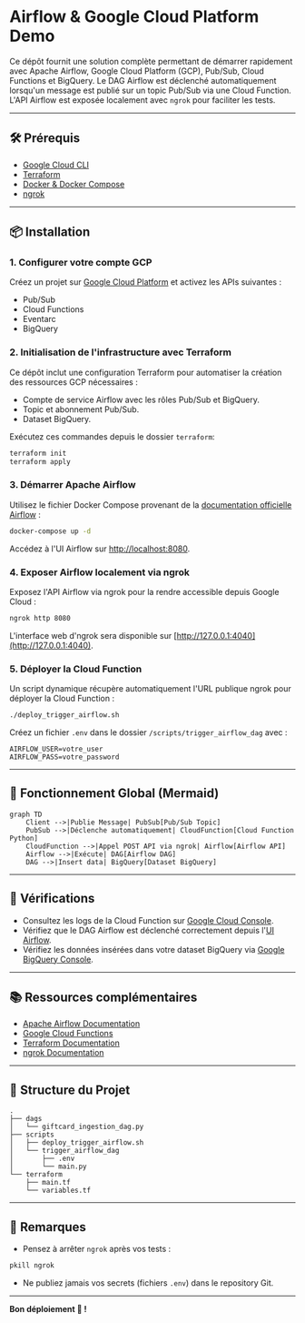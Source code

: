 # Airflow & Google Cloud Platform Demo

Ce dépôt fournit une solution complète permettant de démarrer rapidement avec Apache Airflow, Google Cloud Platform (GCP), Pub/Sub, Cloud Functions et BigQuery. Le DAG Airflow est déclenché automatiquement lorsqu'un message est publié sur un topic Pub/Sub via une Cloud Function. L'API Airflow est exposée localement avec `ngrok` pour faciliter les tests.

---

## 🛠️ Prérequis

- [Google Cloud CLI](https://cloud.google.com/sdk/docs/install)
- [Terraform](https://developer.hashicorp.com/terraform/tutorials/aws-get-started/install-cli)
- [Docker & Docker Compose](https://docs.docker.com/get-docker/)
- [ngrok](https://ngrok.com/download)

---

## 📦 Installation

### 1. Configurer votre compte GCP

Créez un projet sur [Google Cloud Platform](https://console.cloud.google.com) et activez les APIs suivantes :

- Pub/Sub
- Cloud Functions
- Eventarc
- BigQuery

### 2. Initialisation de l'infrastructure avec Terraform

Ce dépôt inclut une configuration Terraform pour automatiser la création des ressources GCP nécessaires :

- Compte de service Airflow avec les rôles Pub/Sub et BigQuery.
- Topic et abonnement Pub/Sub.
- Dataset BigQuery.

Exécutez ces commandes depuis le dossier `terraform`:

```bash
terraform init
terraform apply
```

### 3. Démarrer Apache Airflow

Utilisez le fichier Docker Compose provenant de la [documentation officielle Airflow](https://airflow.apache.org/docs/apache-airflow/stable/howto/docker-compose/index.html) :

```bash
docker-compose up -d
```

Accédez à l'UI Airflow sur [http://localhost:8080](http://localhost:8080).

### 4. Exposer Airflow localement via ngrok

Exposez l'API Airflow via ngrok pour la rendre accessible depuis Google Cloud :

```bash
ngrok http 8080
```

L'interface web d'ngrok sera disponible sur [http://127.0.0.1:4040](http://127.0.0.1:4040).

### 5. Déployer la Cloud Function

Un script dynamique récupère automatiquement l'URL publique ngrok pour déployer la Cloud Function :

```bash
./deploy_trigger_airflow.sh
```

Créez un fichier `.env` dans le dossier `/scripts/trigger_airflow_dag` avec :

```env
AIRFLOW_USER=votre_user
AIRFLOW_PASS=votre_password
```

---

## 🚀 Fonctionnement Global (Mermaid)

```mermaid
graph TD
    Client -->|Publie Message| PubSub[Pub/Sub Topic]
    PubSub -->|Déclenche automatiquement| CloudFunction[Cloud Function Python]
    CloudFunction -->|Appel POST API via ngrok| Airflow[Airflow API]
    Airflow -->|Exécute| DAG[Airflow DAG]
    DAG -->|Insert data| BigQuery[Dataset BigQuery]
```

---

## 🧪 Vérifications

- Consultez les logs de la Cloud Function sur [Google Cloud Console](https://console.cloud.google.com/functions).
- Vérifiez que le DAG Airflow est déclenché correctement depuis l'[UI Airflow](http://localhost:8080).
- Vérifiez les données insérées dans votre dataset BigQuery via [Google BigQuery Console](https://console.cloud.google.com/bigquery).

---

## 📚 Ressources complémentaires

- [Apache Airflow Documentation](https://airflow.apache.org/docs/apache-airflow/stable/)
- [Google Cloud Functions](https://cloud.google.com/functions)
- [Terraform Documentation](https://developer.hashicorp.com/terraform/docs)
- [ngrok Documentation](https://ngrok.com/docs)

---

## 📂 Structure du Projet

```
.
├── dags
│   └── giftcard_ingestion_dag.py
├── scripts
│   ├── deploy_trigger_airflow.sh
│   └── trigger_airflow_dag
│       ├── .env
│       └── main.py
└── terraform
    ├── main.tf
    └── variables.tf
```

---

## 📝 Remarques

- Pensez à arrêter `ngrok` après vos tests :

```bash
pkill ngrok
```

- Ne publiez jamais vos secrets (fichiers `.env`) dans le repository Git.

---

**Bon déploiement 🚀 !**

